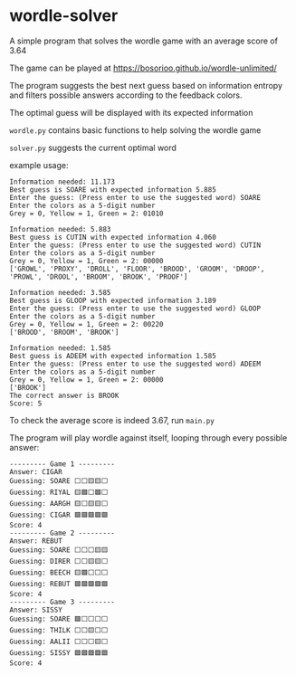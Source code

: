 # wordle-solver
A simple program that solves the wordle game with an average score of 3.64

The game can be played at https://bosorioo.github.io/wordle-unlimited/

The program suggests the best next guess based on information entropy and filters possible answers according to the feedback colors.

The optimal guess will be displayed with its expected information

`wordle.py` contains basic functions to help solving the wordle game

`solver.py` suggests the current optimal word

example usage:

```
Information needed: 11.173
Best guess is SOARE with expected information 5.885
Enter the guess: (Press enter to use the suggested word) SOARE
Enter the colors as a 5-digit number
Grey = 0, Yellow = 1, Green = 2: 01010

Information needed: 5.883
Best guess is CUTIN with expected information 4.060
Enter the guess: (Press enter to use the suggested word) CUTIN
Enter the colors as a 5-digit number
Grey = 0, Yellow = 1, Green = 2: 00000
['GROWL', 'PROXY', 'DROLL', 'FLOOR', 'BROOD', 'GROOM', 'DROOP', 'PROWL', 'DROOL', 'BROOM', 'BROOK', 'PROOF']

Information needed: 3.585
Best guess is GLOOP with expected information 3.189
Enter the guess: (Press enter to use the suggested word) GLOOP
Enter the colors as a 5-digit number
Grey = 0, Yellow = 1, Green = 2: 00220
['BROOD', 'BROOM', 'BROOK']

Information needed: 1.585
Best guess is ADEEM with expected information 1.585
Enter the guess: (Press enter to use the suggested word) ADEEM
Enter the colors as a 5-digit number
Grey = 0, Yellow = 1, Green = 2: 00000
['BROOK']
The correct answer is BROOK
Score: 5
```

To check the average score is indeed 3.67, run `main.py`

The program will play wordle against itself, looping through every possible answer:

```
--------- Game 1 ---------
Answer: CIGAR
Guessing: SOARE ⬜️⬜️🟨🟨⬜️
Guessing: RIYAL 🟨🟩️⬜️🟩️⬜️
Guessing: AARGH 🟨⬜️🟨🟨⬜️
Guessing: CIGAR 🟩️🟩️🟩️🟩️🟩️
Score: 4
--------- Game 2 ---------
Answer: REBUT
Guessing: SOARE ⬜️⬜️⬜️🟨🟨
Guessing: DIRER ⬜️⬜️🟨🟨⬜️
Guessing: BEECH 🟨🟩️⬜️⬜️⬜️
Guessing: REBUT 🟩️🟩️🟩️🟩️🟩️
Score: 4
--------- Game 3 ---------
Answer: SISSY
Guessing: SOARE 🟩️⬜️⬜️⬜️⬜️
Guessing: THILK ⬜️⬜️🟨⬜️⬜️
Guessing: AALII ⬜️⬜️⬜️🟨⬜️
Guessing: SISSY 🟩️🟩️🟩️🟩️🟩️
Score: 4
```
